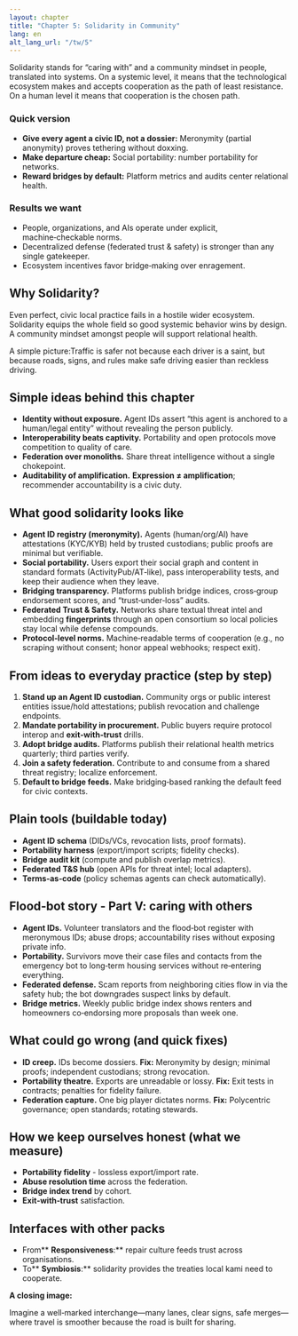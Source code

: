 ```yaml
---
layout: chapter
title: "Chapter 5: Solidarity in Community"
lang: en
alt_lang_url: "/tw/5"
---
```


Solidarity stands for “caring with” and a community mindset in people, translated into systems. On a systemic level, it means that the technological ecosystem makes and accepts cooperation as the path of least resistance. On a human level it means that cooperation is the chosen path.

### Quick version

- **Give every agent a civic ID, not a dossier:** Meronymity (partial anonymity) proves tethering without doxxing.
- **Make departure cheap:** Social portability: number portability for networks.
- **Reward bridges by default:** Platform metrics and audits center relational health.

### Results we want

- People, organizations, and AIs operate under explicit, machine‑checkable norms.
- Decentralized defense (federated trust & safety) is stronger than any single gatekeeper.
- Ecosystem incentives favor bridge‑making over enragement.

## Why Solidarity?

Even perfect, civic local practice fails in a hostile wider ecosystem. Solidarity equips the whole field so good systemic behavior wins by design. A community mindset amongst people will support relational health.

A simple picture:Traffic is safer not because each driver is a saint, but because roads, signs, and rules make safe driving easier than reckless driving.

## Simple ideas behind this chapter

- **Identity without exposure.** Agent IDs assert “this agent is anchored to a human/legal entity” without revealing the person publicly.
- **Interoperability beats captivity.** Portability and open protocols move competition to quality of care.
- **Federation over monoliths.** Share threat intelligence without a single chokepoint.
- **Auditability of amplification.** **Expression ≠ amplification**; recommender accountability is a civic duty.

## What good solidarity looks like

- **Agent ID registry (meronymity).** Agents (human/org/AI) have attestations (KYC/KYB) held by trusted custodians; public proofs are minimal but verifiable.
- **Social portability.** Users export their social graph and content in standard formats (ActivityPub/AT‑like), pass interoperability tests, and keep their audience when they leave.
- **Bridging transparency.** Platforms publish bridge indices, cross‑group endorsement scores, and “trust‑under‑loss” audits.
- **Federated Trust & Safety.** Networks share textual threat intel and embedding **fingerprints** through an open consortium so local policies stay local while defense compounds.
- **Protocol‑level norms.** Machine‑readable terms of cooperation (e.g., no scraping without consent; honor appeal webhooks; respect exit).

## From ideas to everyday practice (step by step)

1. **Stand up an Agent ID custodian.** Community orgs or public interest entities issue/hold attestations; publish revocation and challenge endpoints.
1. **Mandate portability in procurement.** Public buyers require protocol interop and **exit‑with‑trust** drills.
1. **Adopt bridge audits.** Platforms publish their relational health metrics quarterly; third parties verify.
1. **Join a safety federation.** Contribute to and consume from a shared threat registry; localize enforcement.
1. **Default to bridge feeds.** Make bridging‑based ranking the default feed for civic contexts.

## Plain tools (buildable today)

- **Agent ID schema** (DIDs/VCs, revocation lists, proof formats).
- **Portability harness** (export/import scripts; fidelity checks).
- **Bridge audit kit** (compute and publish overlap metrics).
- **Federated T\&S hub** (open APIs for threat intel; local adapters).
- **Terms‑as‑code** (policy schemas agents can check automatically).

## Flood‑bot story - Part V: caring with others

- **Agent IDs.** Volunteer translators and the flood‑bot register with meronymous IDs; abuse drops; accountability rises without exposing private info.
- **Portability.** Survivors move their case files and contacts from the emergency bot to long‑term housing services without re‑entering everything.
- **Federated defense.** Scam reports from neighboring cities flow in via the safety hub; the bot downgrades suspect links by default.
- **Bridge metrics.** Weekly public bridge index shows renters and homeowners co‑endorsing more proposals than week one.

## What could go wrong (and quick fixes)

- **ID creep.** IDs become dossiers. **Fix:** Meronymity by design; minimal proofs; independent custodians; strong revocation.
- **Portability theatre.** Exports are unreadable or lossy. **Fix:** Exit tests in contracts; penalties for fidelity failure.
- **Federation capture.** One big player dictates norms. **Fix:** Polycentric governance; open standards; rotating stewards.

## How we keep ourselves honest (what we measure)

- **Portability fidelity** - lossless export/import rate.
- **Abuse resolution time** across the federation.
- **Bridge index trend** by cohort.
- **Exit‑with‑trust** satisfaction.

## Interfaces with other packs

- From** ****Responsiveness****:** repair culture feeds trust across organisations.
- To** ****Symbiosis****:** solidarity provides the treaties local kami need to cooperate.

**A closing image:**

Imagine a well‑marked interchange—many lanes, clear signs, safe merges—where travel is smoother because the road is built for sharing.
